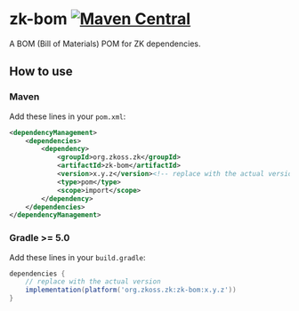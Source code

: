 zk-bom [![Maven Central](https://maven-badges.herokuapp.com/maven-central/org.zkoss.zk/zk-bom/badge.svg)](https://maven-badges.herokuapp.com/maven-central/org.zkoss.zk/zk-bom)
======

A BOM (Bill of Materials) POM for ZK dependencies.

How to use
----------

### Maven

Add these lines in your `pom.xml`:

```xml
<dependencyManagement>
    <dependencies>
        <dependency>
            <groupId>org.zkoss.zk</groupId>
            <artifactId>zk-bom</artifactId>
            <version>x.y.z</version><!-- replace with the actual version -->
            <type>pom</type>
            <scope>import</scope>
        </dependency>   
    </dependencies>
</dependencyManagement>
```

### Gradle >= 5.0

Add these lines in your `build.gradle`:

```groovy
dependencies {
    // replace with the actual version
    implementation(platform('org.zkoss.zk:zk-bom:x.y.z'))
}
```
